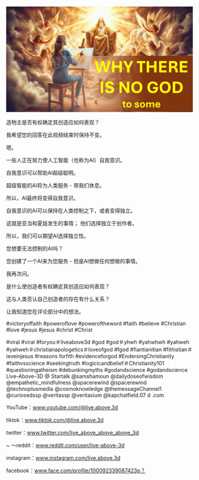 ![Video cover image](../cover.jpg "cover photo")

造物主是否有权确定其创造应如何表现？

我希望您的回答在此视频结束时保持不变。

嗯。

一些人正在努力使人工智能（也称为AI）自我意识。

自我意识可以帮助AI超级聪明。

超级智能的AI将为人类服务 - 带我们休息。

所以，AI最终将变得自我意识。

自我意识的AI可以保持在人类控制之下，或者变得独立。

这就是亚当和夏娃发生的事情； 他们选择独立于创作者。

所以，我们可以期望AI选择独立性。

您想要无法控制的AI吗？

您创建了一个AI来为您服务 - 但是AI想做任何想做的事情。

我再次问。

是什么使创造者有权确定其创造应如何表现？

这与人类否认自己创造者的存在有什么关系？

让我知道您在评论部分中的想法。


#victoryoffaith #poweroflove #poweroftheword #faith #believe #Christian #love #jesus #jesus #christ #Christ

#viral #viral #foryou＃liveabove3d #god #god＃yhwh #yahwhwh #yahweh #yahweh＃christianapologetics＃loveofgod #fgod #fiantianitian #fithistian＃ ieveinjesus #reasons forfith #evidenceforgod #EndersingChristianity #faithvsscience #seekingtruth #logicicandbelief＃Christianity101 #questioningatheism #debunkingmyths #godandscience #godandscience Live-Above-3D @ Startalk @samshamoun @dailydoseofwisdom @empathetic_mindfulness @spacerewind @spacerewind @technoplusmedia @cosmoknowledge @themessageChannel1 @curiosedssp @veritassp @veritasium @kapchatfield.07 d .com

YouTube：www.youtube.com/@live.above.3d


tiktok：www.tiktok.com/@live.above.3d

twitter：www.twitter.com/live_above_above_above_3d

~ 〜reddit：www.reddit.com/user/live-above-3d

instagram：www.instagram.com/live.above.3d

facebook：www.face.com/profile/100092339087423p？


